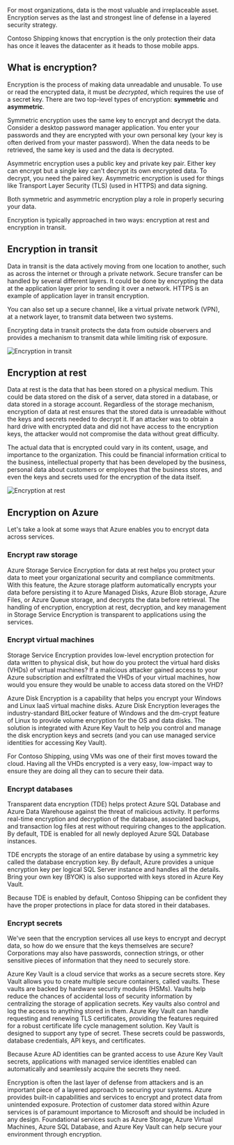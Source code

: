 For most organizations, data is the most valuable and irreplaceable asset. Encryption serves as the last and strongest line of defense in a layered security strategy. 

Contoso Shipping knows that encryption is the only protection their data has once it leaves the datacenter as it heads to those mobile apps.

## What is encryption?

Encryption is the process of making data unreadable and unusable. To use or read the encrypted data, it must be *decrypted*, which requires the use of a secret key. There are two top-level types of encryption: **symmetric** and **asymmetric**.

Symmetric encryption uses the same key to encrypt and decrypt the data. Consider a desktop password manager application. You enter your passwords and they are encrypted with your own personal key (your key is often derived from your master password). When the data needs to be retrieved, the same key is used and the data is decrypted.

Asymmetric encryption uses a public key and private key pair. Either key can encrypt but a single key can't decrypt its own encrypted data. To decrypt, you need the paired key. Asymmetric encryption is used for things like Transport Layer Security (TLS) (used in HTTPS) and data signing.

Both symmetric and asymmetric encryption play a role in properly securing your data. 

Encryption is typically approached in two ways: encryption at rest and encryption in transit.

## Encryption in transit

Data in transit is the data actively moving from one location to another, such as across the internet or through a private network. Secure transfer can be handled by several different layers. It could be done by encrypting the data at the application layer prior to sending it over a network. HTTPS is an example of application layer in transit encryption. 

You can also set up a secure channel, like a virtual private network (VPN), at a network layer, to transmit data between two systems. 

Encrypting data in transit protects the data from outside observers and provides a mechanism to transmit data while limiting risk of exposure. 

<!--TODO: replace with final media which was submitted for Design-for-security-in-azure -->
![Encryption in transit](../media-COPIED-FROM-DESIGNFORSECURITY/encryption-in-transit.png)


## Encryption at rest

Data at rest is the data that has been stored on a physical medium. This could be data stored on the disk of a server, data stored in a database, or data stored in a storage account. Regardless of the storage mechanism, encryption of data at rest ensures that the stored data is unreadable without the keys and secrets needed to decrypt it. If an attacker was to obtain a hard drive with encrypted data and did not have access to the encryption keys, the attacker would not compromise the data without great difficulty.

The actual data that is encrypted could vary in its content, usage, and importance to the organization. This could be financial information critical to the business, intellectual property that has been developed by the business, personal data about customers or employees that the business stores, and even the keys and secrets used for the encryption of the data itself.

<!--TODO: replace with final media which was submitted for Design-for-security-in-azure -->
![Encryption at rest](../media-COPIED-FROM-DESIGNFORSECURITY/encryption-at-rest.png)

## Encryption on Azure

Let's take a look at some ways that Azure enables you to encrypt data across services.

### Encrypt raw storage

Azure Storage Service Encryption for data at rest helps you protect your data to meet your organizational security and compliance commitments. With this feature, the Azure storage platform automatically encrypts your data before persisting it to Azure Managed Disks, Azure Blob storage, Azure Files, or Azure Queue storage, and decrypts the data before retrieval. The handling of encryption, encryption at rest, decryption, and key management in Storage Service Encryption is transparent to applications using the services.

### Encrypt virtual machines

Storage Service Encryption provides low-level encryption protection for data written to physical disk, but how do you protect the virtual hard disks (VHDs) of virtual machines? If a malicious attacker gained access to your Azure subscription and exfiltrated the VHDs of your virtual machines, how would you ensure they would be unable to access data stored on the VHD?

Azure Disk Encryption is a capability that helps you encrypt your Windows and Linux IaaS virtual machine disks. Azure Disk Encryption leverages the industry-standard BitLocker feature of Windows and the dm-crypt feature of Linux to provide volume encryption for the OS and data disks. The solution is integrated with Azure Key Vault to help you control and manage the disk encryption keys and secrets (and you can use managed service identities for accessing Key Vault).

For Contoso Shipping, using VMs was one of their first moves toward the cloud. Having all the VHDs encrypted is a very easy, low-impact way to ensure they are doing all they can to secure their data.

### Encrypt databases

Transparent data encryption (TDE) helps protect Azure SQL Database and Azure Data Warehouse against the threat of malicious activity. It performs real-time encryption and decryption of the database, associated backups, and transaction log files at rest without requiring changes to the application. By default, TDE is enabled for all newly deployed Azure SQL Database instances.

TDE encrypts the storage of an entire database by using a symmetric key called the database encryption key. By default, Azure provides a unique encryption key per logical SQL Server instance and handles all the details. Bring your own key (BYOK) is also supported with keys stored in Azure Key Vault.

Because TDE is enabled by default, Contoso Shipping can be confident they have the proper protections in place for data stored in their databases.

### Encrypt secrets

We've seen that the encryption services all use keys to encrypt and decrypt data, so how do we ensure that the keys themselves are secure? Corporations may also have passwords, connection strings, or other sensitive pieces of information that they need to securely store.

Azure Key Vault is a cloud service that works as a secure secrets store. Key Vault allows you to create multiple secure containers, called vaults. These vaults are backed by hardware security modules (HSMs). Vaults help reduce the chances of accidental loss of security information by centralizing the storage of application secrets. Key vaults also control and log the access to anything stored in them. Azure Key Vault can handle requesting and renewing TLS certificates, providing the features required for a robust certificate life cycle management solution. Key Vault is designed to support any type of secret. These secrets could be passwords, database credentials, API keys, and certificates.

Because Azure AD identities can be granted access to use Azure Key Vault secrets, applications with managed service identities enabled can automatically and seamlessly acquire the secrets they need.

Encryption is often the last layer of defense from attackers and is an important piece of a layered approach to securing your systems. Azure provides built-in capabilities and services to encrypt and protect data from unintended exposure. Protection of customer data stored within Azure services is of paramount importance to Microsoft and should be included in any design. Foundational services such as Azure Storage, Azure Virtual Machines, Azure SQL Database, and Azure Key Vault can help secure your environment through encryption.